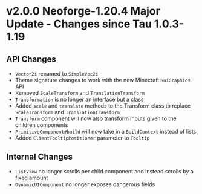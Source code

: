 # v2.0.0 Neoforge-1.20.4 Major Update - Changes since Tau 1.0.3-1.19
## API Changes
- `Vector2i` renamed to `SimpleVec2i`
- Theme signature changes to work with the new Minecraft `GuiGraphics` API
- Removed `ScaleTransform` and `TranslationTransform`
- `Transformation` is no longer an interface but a class
- Added `scale` and `translate` methods to the Transform class to replace `ScaleTransform` and `TranslationTransform`
- `Transform` component will now also transform inputs given to the children components
- `PrimitiveComponent#build` will now take in a `BuildContext` instead of lists
- Added `ClientTooltipPositioner` parameter to `Tooltip`

## Internal Changes
- `ListView` no longer scrolls per child component and instead scrolls by a fixed amount
- `DynamicUIComponent` no longer exposes dangerous fields
